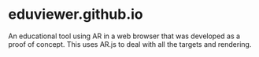 # eduviewer.github.io
An educational tool using AR in a web browser that was developed as a proof of concept.
This uses AR.js to deal with all the targets and rendering.